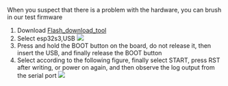 
When you suspect that there is a problem with the hardware, you can brush in our test firmware


1. Download [Flash_download_tool](https://www.espressif.com.cn/sites/default/files/tools/flash_download_tool_3.9.3_0.zip)
2. Select esp32s3,USB
    ![](esp32s3-1.png)
3. Press and hold the BOOT button on the board, do not release it, then insert the USB, and finally release the BOOT button
4. Select according to the following figure, finally select START, press RST after writing, or power on again, and then observe the log output from the serial port
    ![](esp32s3-2.png)
















